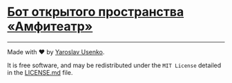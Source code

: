 # [Бот открытого пространства «Амфитеатр»](https://t.me/amfiteatr_bot)

---

Made with ❤️ by [Yaroslav Usenko](https://github.com/yar-usenko).

It is free software, and may be redistributed under the `MIT License` detailed in the [LICENSE.md](LICENSE.md) file.
